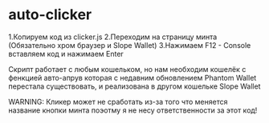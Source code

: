 # auto-clicker

1.Копируем код из clicker.js
2.Переходим на страницу минта (Обязательно хром браузер и Slope Wallet)
3.Нажимаем F12 - Console вставляем код и нажимаем Enter

Скрипт работает с любым кошельком, но нам необходим кошелёк с фенкцией авто-апрув которая с недавним обновлением Phantom Wallet перестала существовать, и реализована в другом кошельке Slope Wallet



WARNING: Кликер может не сработать из-за того что меняется название кнопки минта поэотму я не несу ответственности за этот код!

